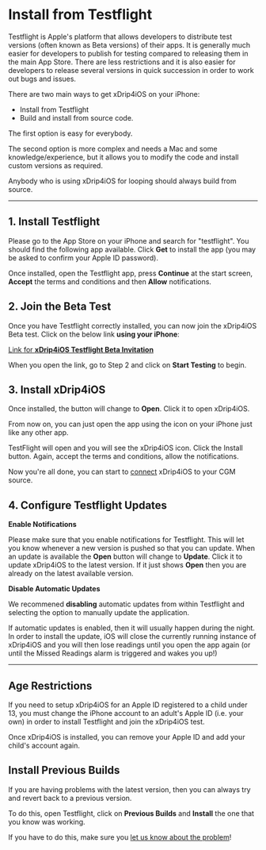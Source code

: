 # Install from Testflight

Testflight is Apple's platform that allows developers to distribute test versions (often known as Beta versions) of their apps. It is generally much easier for developers to publish for testing compared to releasing them in the main App Store. There are less restrictions and it is also easier for developers to release several versions in quick succession in order to work out bugs and issues.

There are two main ways to get xDrip4iOS on your iPhone:

- Install from Testflight
- Build and install from source code.

The first option is easy for everybody. 

The second option is more complex and needs a Mac and some knowledge/experience, but it allows you to modify the code and install custom versions as required.

Anybody who is using xDrip4iOS for looping should always build from source.
</br>
___
## 1. Install Testflight

Please go to the App Store on your iPhone and search for "testflight". You should find the following app available. Click **Get** to install the app (you may be asked to confirm your Apple ID password).

Once installed, open the Testflight app, press **Continue** at the start screen, **Accept** the terms and conditions and then **Allow** notifications.
</br>

## 2. Join the Beta Test

Once you have Testflight correctly installed, you can now join the xDrip4iOS Beta test. Click on the below link **using your iPhone**:

[Link for **xDrip4iOS Testflight Beta Invitation**](https://testflight.apple.com/join/dn0HF8ky)

When you open the link, go to Step 2 and click on **Start Testing** to begin.
</br>

## 3. Install xDrip4iOS

Once installed, the button will change to **Open**. Click it to open xDrip4iOS.

From now on, you can just open the app using the icon on your iPhone just like any other app.

TestFlight will open and you will see the xDrip4iOS icon. Click the Install button. Again, accept the terms and conditions, allow the notifications.

Now you're all done, you can start to [connect](../connect/index.md) xDrip4iOS to your CGM source.
</br>

## 4. Configure Testflight Updates

**Enable Notifications**

Please make sure that you enable notifications for Testflight. This will let you know whenever a new version is pushed so that you can update. When an update is available the **Open** button will change to **Update**. Click it to update xDrip4iOS to the latest version. If it just shows **Open** then you are already on the latest available version.

**Disable Automatic Updates**

We recommened **disabling** automatic updates from within Testflight and selecting the option to manually update the application.

If automatic updates is enabled, then it will usually happen during the night. In order to install the update, iOS will close the currently running instance of xDrip4iOS and you will then lose readings until you open the app again (or until the Missed Readings alarm is triggered and wakes you up!)
</br>
___
## Age Restrictions

If you need to setup xDrip4iOS for an Apple ID registered to a child under 13, you must change the iPhone account to an adult's Apple ID (i.e. your own) in order to install Testflight and join the xDrip4iOS test.

Once xDrip4iOS is installed, you can remove your Apple ID and add your child's account again.
</br>

## Install Previous Builds

If you are having problems with the latest version, then you can always try and revert back to a previous version.

To do this, open Testflight, click on **Previous Builds** and **Install** the one that you know was working. 

If you have to do this, make sure you [let us know about the problem](../troubleshoot/reporting_issues.md)!

